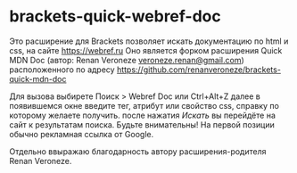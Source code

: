 brackets-quick-webref-doc
======================

Это расширение для Brackets позволяет искать документацию по html и css, 
на сайте https://webref.ru 
Оно является форком расширения Quick MDN Doc (автор: Renan Veroneze <veroneze.renan@gmail.com>)
расположенного по адресу https://github.com/renanveroneze/brackets-quick-mdn-doc

Для вызова выбирете Поиск > Webref Doc или Ctrl+Alt+Z
далее в появившемся окне введите тег, атрибут или свойство css, справку по которому желаете получить.
после нажатия *Искать* вы перейдёте на сайт к результатам поиска. 
Будьте внимательны! На первой позиции обычно рекламная ссылка от Google.

Отдельно ввыражаю благодарность автору расширения-родителя Renan Veroneze.


